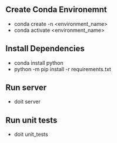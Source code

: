 
## Create Conda Environemnt

* conda create -n <environment_name>
* conda activate <environment_name>


## Install Dependencies

* conda install python
* python -m pip install -r requirements.txt


## Run server

* doit server


## Run unit tests

* doit unit_tests